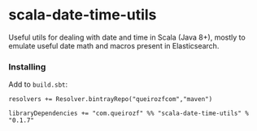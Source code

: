 # scala-date-time-utils
Useful utils for dealing with date and time in Scala (Java 8+), mostly to emulate useful date math and macros present in Elasticsearch.

### Installing

Add to `build.sbt`:

```
resolvers += Resolver.bintrayRepo("queirozfcom","maven")

libraryDependencies += "com.queirozf" %% "scala-date-time-utils" % "0.1.7"
```
